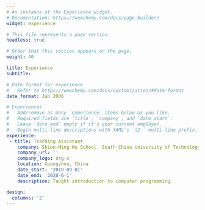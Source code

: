 ```yaml
---
# An instance of the Experience widget.
# Documentation: https://wowchemy.com/docs/page-builder/
widget: experience

# This file represents a page section.
headless: true

# Order that this section appears on the page.
weight: 40

title: Experience
subtitle:

# Date format for experience
#   Refer to https://wowchemy.com/docs/customization/#date-format
date_format: Jan 2006

# Experiences.
#   Add/remove as many `experience` items below as you like.
#   Required fields are `title`, `company`, and `date_start`.
#   Leave `date_end` empty if it's your current employer.
#   Begin multi-line descriptions with YAML's `|2-` multi-line prefix.
experience:
 - title: Teaching Assistant
    company: Shien-Ming Wu School, South China University of Technology (SCUT)
    company_url: ''
    company_logo: org-x
    location: Guangzhou, China
    date_start: '2019-09-01'
    date_end: '2020-6-1'
    description: Taught introduction to computer programming.

design:
  columns: '2'
---
```

